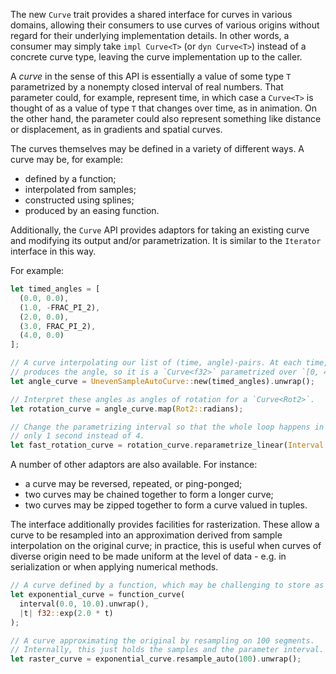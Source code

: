 <!-- A Curve trait for general interoperation — Part I -->
<!-- https://github.com/bevyengine/bevy/pull/14630 -->

The new `Curve` trait provides a shared interface for curves in various domains,
allowing their consumers to use curves of various origins without regard for 
their underlying implementation details. In other words, a consumer may simply
take `impl Curve<T>` (or `dyn Curve<T>`) instead of a concrete curve type, leaving
the curve implementation up to the caller.

A *curve* in the sense of this API is essentially a value of some type `T`
parametrized by a nonempty closed interval of real numbers. That parameter could,
for example, represent time, in which case a `Curve<T>` is thought of as a value
of type `T` that changes over time, as in animation. On the other hand, the parameter
could also represent something like distance or displacement, as in gradients and 
spatial curves. 

The curves themselves may be defined in a variety of different ways. A curve may be,
for example:
- defined by a function;
- interpolated from samples;
- constructed using splines;
- produced by an easing function.

Additionally, the `Curve` API provides adaptors for taking an existing curve and
modifying its output and/or parametrization. It is similar to the `Iterator` 
interface in this way.

For example:
```rust
let timed_angles = [
  (0.0, 0.0),
  (1.0, -FRAC_PI_2),
  (2.0, 0.0),
  (3.0, FRAC_PI_2),
  (4.0, 0.0)
];

// A curve interpolating our list of (time, angle)-pairs. At each time, it
// produces the angle, so it is a `Curve<f32>` parametrized over `[0, 4]`.
let angle_curve = UnevenSampleAutoCurve::new(timed_angles).unwrap();

// Interpret these angles as angles of rotation for a `Curve<Rot2>`.
let rotation_curve = angle_curve.map(Rot2::radians);

// Change the parametrizing interval so that the whole loop happens in
// only 1 second instead of 4.
let fast_rotation_curve = rotation_curve.reparametrize_linear(Interval::UNIT).unwrap();
```

A number of other adaptors are also available. For instance:
- a curve may be reversed, repeated, or ping-ponged;
- two curves may be chained together to form a longer curve;
- two curves may be zipped together to form a curve valued in tuples.

The interface additionally provides facilities for rasterization. These allow
a curve to be resampled into an approximation derived from sample interpolation
on the original curve; in practice, this is useful when curves of diverse origin
need to be made uniform at the level of data - e.g. in serialization or when
applying numerical methods.

```rust
// A curve defined by a function, which may be challenging to store as data.
let exponential_curve = function_curve(
  interval(0.0, 10.0).unwrap(), 
  |t| f32::exp(2.0 * t)
);

// A curve approximating the original by resampling on 100 segments.
// Internally, this just holds the samples and the parameter interval.
let raster_curve = exponential_curve.resample_auto(100).unwrap();
```
